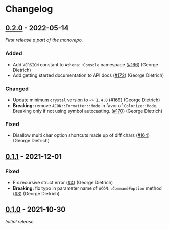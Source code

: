 # Changelog

## [0.2.0] - 2022-05-14

_First release a part of the monorepo._

### Added

- Add `VERSION` constant to `Athena::Console` namespace ([#166](https://github.com/athena-framework/athena/pull/166)) (George Dietrich)
- Add getting started documentation to API docs ([#172](https://github.com/athena-framework/athena/pull/172)) (George Dietrich)

### Changed

- Update minimum `crystal` version to `~> 1.4.0` ([#169](https://github.com/athena-framework/athena/pull/169)) (George Dietrich)
- **Breaking:** remove `ACON::Formatter::Mode` in favor of `Colorize::Mode`. Breaking only if not using symbol autocasting. ([#170](https://github.com/athena-framework/athena/pull/170)) (George Dietrich)

### Fixed

- Disallow multi char option shortcuts made up of diff chars ([#164](https://github.com/athena-framework/athena/pull/164)) (George Dietrich)

## [0.1.1] - 2021-12-01

### Fixed

- Fix recursive struct error ([#4](https://github.com/athena-framework/console/pull/4)) (George Dietrich)
- **Breaking:** fix typo in parameter name of `ACON::Command#option` method ([#3](https://github.com/athena-framework/console/pull/3)) (George Dietrich)

## [0.1.0] - 2021-10-30

_Initial release._

[0.2.0]: https://github.com/athena-framework/console/releases/tag/v0.2.0
[0.1.1]: https://github.com/athena-framework/console/releases/tag/v0.1.1
[0.1.0]: https://github.com/athena-framework/console/releases/tag/v0.1.0
